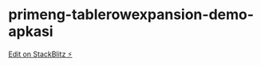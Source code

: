 # primeng-tablerowexpansion-demo-apkasi

[Edit on StackBlitz ⚡️](https://stackblitz.com/edit/primeng-tablerowexpansion-demo-apkasi)